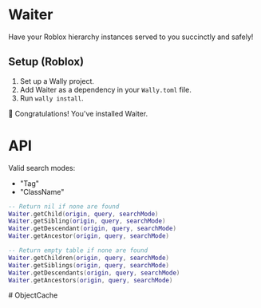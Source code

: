 # Waiter
Have your Roblox hierarchy instances served to you succinctly and safely!

## Setup (Roblox)
1. Set up a Wally project.
2. Add Waiter as a dependency in your `Wally.toml` file.
3. Run `wally install`.

🎉 Congratulations! You've installed Waiter.

# API
Valid search modes:
- "Tag"
- "ClassName"
```lua
-- Return nil if none are found
Waiter.getChild(origin, query, searchMode)
Waiter.getSibling(origin, query, searchMode)
Waiter.getDescendant(origin, query, searchMode)
Waiter.getAncestor(origin, query, searchMode)

-- Return empty table if none are found
Waiter.getChildren(origin, query, searchMode)
Waiter.getSiblings(origin, query, searchMode)
Waiter.getDescendants(origin, query, searchMode)
Waiter.getAncestors(origin, query, searchMode)
```
#   O b j e c t C a c h e  
 